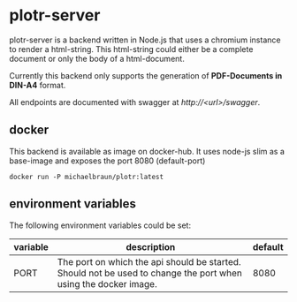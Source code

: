 # plotr-server

plotr-server is a backend written in Node.js that uses a chromium instance to render a html-string.
This html-string could either be a complete document or only the body of a html-document.

Currently this backend only supports the generation of **PDF-Documents in DIN-A4** format.

All endpoints are documented with swagger at _http://\<url\>/swagger_.

## docker

This backend is available as image on docker-hub. It uses node-js slim as a base-image and exposes the port 8080 (default-port)

```
docker run -P michaelbraun/plotr:latest
```

## environment variables

The following environment variables could be set:

| variable | description                                                                                                     | default |
|----------|-----------------------------------------------------------------------------------------------------------------|---------|
| PORT     | The port on which the api should be started. Should not be used to change the port when using the docker image. | 8080    |
